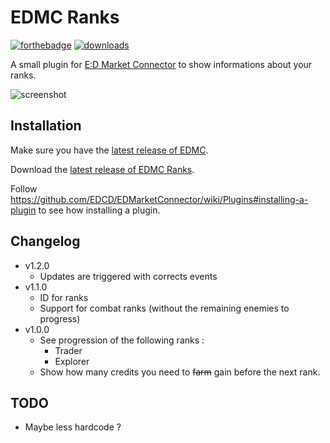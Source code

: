 # EDMC Ranks

[![forthebadge](https://forthebadge.com/images/badges/made-with-python.svg)](https://forthebadge.com)
[![downloads](https://img.shields.io/github/downloads/oxypomme/edmc-rank/total?style=for-the-badge)](https://shields.io/)

A small plugin for [E:D Market Connector](https://github.com/EDCD/EDMarketConnector) to show informations about your ranks.

![screenshot](https://i.vgy.me/LzFesq.png)

## Installation

Make sure you have the [latest release of EDMC](https://github.com/EDCD/EDMarketConnector/wiki/Installation-&-Setup).

Download the [latest release of EDMC Ranks](https://github.com/oxypomme/edmc-rank/releases/latest).

Follow <https://github.com/EDCD/EDMarketConnector/wiki/Plugins#installing-a-plugin> to see how installing a plugin.

## Changelog

- v1.2.0
  - Updates are triggered with corrects events
- v1.1.0
  - ID for ranks
  - Support for combat ranks (without the remaining enemies to progress)
- v1.0.0
  - See progression of the following ranks :
    - Trader
    - Explorer
  - Show how many credits you need to ~~farm~~ gain before the next rank.

## TODO

- Maybe less hardcode ?
